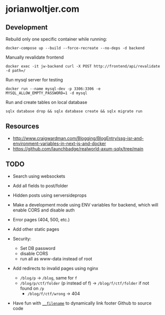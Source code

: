 # jorianwoltjer.com

## Development

Rebuild only one specific container while running:

```Shell
docker-compose up --build --force-recreate --no-deps -d backend
```

Manually revalidate frontend

```Shell
docker exec -it jw-backend curl -X POST http://frontend/api/revalidate -d path=/
```

Run mysql server for testing

```Shell
docker run --name mysql-dev -p 3306:3306 -e MYSQL_ALLOW_EMPTY_PASSWORD=1 -d mysql
```

Run and create tables on local database

```Shell
sqlx database drop && sqlx database create && sqlx migrate run
```

## Resources

* http://www.craigwardman.com/Blogging/BlogEntry/ssg-isr-and-environment-variables-in-next-js-and-docker
* https://github.com/launchbadge/realworld-axum-sqlx/tree/main

## TODO

* Search using websockets
* Add all fields to post/folder
* Hidden posts using serversideprops
* Make a development mode using ENV variables for backend, which will enable CORS and disable auth
* Error pages (404, 500, etc.)
* Add other static pages

* Security:
  * Set DB password
  * disable CORS
  * run all as www-data instead of root

* Add redirects to invalid pages using nginx
  * `/blog/p` -> `/blog`, same for `f`
  * `/blog/p/ctf/folder` (p instead of f) -> `/blog/f/ctf/folder` if not found on `/p`
    * `/blog/f/ctf/wrong` -> 404

* Have fun with [`__filename`](https://stackoverflow.com/a/3133313/10508498) to dynamically link footer Github to source code
